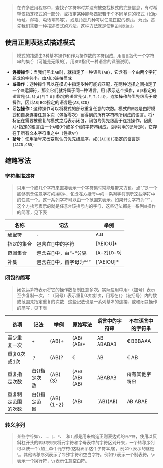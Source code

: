 > 在许多应用程序中，查找子字符串时并没有被查找模式的完整信息，有时希望仅指定模式的一部分，或指定某种能够匹配若干个不同单词的模式（如ip地址、邮箱、电话号码等），或是指定几种可以任意匹配的模式，为此，首先我们需要一种描述模式的方法，这种方法就是使用`正则表达式`。

## 使用正则表达式描述模式 ##

> 模式的描述由3种基本操作和作为操作数的字符组成。用`语言`指代一个字符串的集合（可能是无限的），用`模式`指代一种语言的详细说明。

- **连接操作**：当我们写出`AB`时，就指定了一种语言`{AB}`，它含有一个由两个字符组成的字符串，由`A`和`B`连接而成
- **或操作**：这种操作可以在模式中指定多种可能的匹配，在两种选择之间指定了一个`或`运算符，那么它们就将属于同一种语言。用`|`表示这个操作，`A|B`指定的语言是`{A,B}`,`A|E|I|O|U`指定的语言是`{A,E,I,O,U}`，连接操作的优先级高于或操作，因此`AB|BCD`指定的语言是`{AB,BCD}`
- **闭包操作**：这种操作可以将模式的部分重复任意的次数。模式的`闭包`是由将模式和自身连接任意多次（包括零次）而得到的所有字符串所组成的语言。将`*`标记在需要被重复的模式之后表示闭包，闭包的优先级高于连接操作，因此`AB*`指定的语言由一个`A`和0个或多个`B`的字符串组成，`空字符串`的记号是`€`，它存在于所有文本字符串之中（包括`A*`）
- **括号**：使用括号来改变默认的优先级顺序，如`C(AC|B)D`指定的语言是`{CACD,CBD}`

## 缩略写法 ##

### 字符集描述符 ###

> 只用一个或几个字符来直接表示一个字符集时常能够带来方便。点“.”是一个能够表示任意字符的`通配符`，包含在方括号中的一系列字符表示这些字符中的任意一个。这一系列字符可以由一个范围来表示。如果开头字符为“^”，这个方括号表示的就是任意`非`该括号内的字符，这些记法都是一系列`或`操作的简写，见下表：

名称|记法|举例
---|---|---
通配符|.|A.B
指定的集合|包含在[]中的字符|[AEIOU]*
范围集合|包含在[]中，由“-”分隔|[A-Z][0-9]
补集|包含在[]中，首字母为“^”|[^AEIOU]*

### 闭包的简写 ###

> 闭包运算符表示将它的操作数复制任意多次，实际应用中用`+`（加号）表示至少复制一次，`？`（问号）表示重复0次或1次，用写在`{}`（花括号）内的数或范围来指定重复的次数，这些记法也是一系列基本的连接、或和闭包操作的简写，见下表：

选项|记法|举例|原始写法|语言中的字符串|不在语言中的字符串
---|---|---|---|---|---
至少重复一次|+|(AB)+|(AB)(AB)*|AB ABABAB|€ BBBAAA
重复0次或1次|？|(AB)?|€|AB|€ AB|所有其他字符串
重复指定次数|由{}指定次数|	(AB){3}|(AB)(AB)(AB)|ABABAB|所有其他字符串
重复制定范围的次数|由{}指定范围|(AB){1-2}|(AB)|(AB)(AB)|AB ABAB|所有其他字符串

### 转义序列 ###

> 某些字符如`\`、`.`、`|`、`*`、`(`和`)`,都是用来构造正则表达式的`元字符`，使用以反斜杠开头的`转移序列`来将元字符和字母表中的字符区别开来，一个转移序列可以使一个`\`加上单个元字符(这就表示这个字符本身)，例如`\\`表示的就是`\`。其他转移序列表示了特殊字符和空白字符。例如`\t`表示一个制表符，`\n`表示一个换行符，`\s`表示任意空白符。
